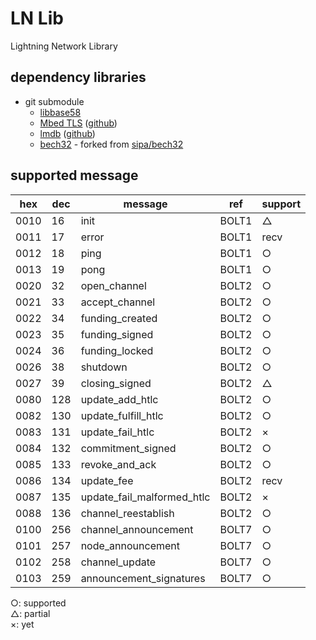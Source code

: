 # LN Lib

Lightning Network Library

## dependency libraries

* git submodule
  * [libbase58](https://github.com/luke-jr/libbase58)
  * [Mbed TLS](https://tls.mbed.org/) ([github](https://github.com/ARMmbed/mbedtls))
  * [lmdb](https://symas.com/lightning-memory-mapped-database/) ([github](https://github.com/LMDB/lmdb))
  * [bech32](https://github.com/nayutaco/bech32) - forked from [sipa/bech32](https://github.com/sipa/bech32)

## supported message

| hex  | dec | message                    | ref   | support |
|------|-----|----------------------------|-------|---------|
| 0010 | 16  | init                       | BOLT1 | △      |
| 0011 | 17  | error                      | BOLT1 | recv   |
| 0012 | 18  | ping                       | BOLT1 | ○      |
| 0013 | 19  | pong                       | BOLT1 | ○      |
| 0020 | 32  | open_channel               | BOLT2 | ○      |
| 0021 | 33  | accept_channel             | BOLT2 | ○      |
| 0022 | 34  | funding_created            | BOLT2 | ○      |
| 0023 | 35  | funding_signed             | BOLT2 | ○      |
| 0024 | 36  | funding_locked             | BOLT2 | ○      |
| 0026 | 38  | shutdown                   | BOLT2 | ○      |
| 0027 | 39  | closing_signed             | BOLT2 | △      |
| 0080 | 128 | update_add_htlc            | BOLT2 | ○      |
| 0082 | 130 | update_fulfill_htlc        | BOLT2 | ○      |
| 0083 | 131 | update_fail_htlc           | BOLT2 | ×      |
| 0084 | 132 | commitment_signed          | BOLT2 | ○      |
| 0085 | 133 | revoke_and_ack             | BOLT2 | ○      |
| 0086 | 134 | update_fee                 | BOLT2 | recv   |
| 0087 | 135 | update_fail_malformed_htlc | BOLT2 | ×      |
| 0088 | 136 | channel_reestablish        | BOLT2 | ○      |
| 0100 | 256 | channel_announcement       | BOLT7 | ○      |
| 0101 | 257 | node_announcement          | BOLT7 | ○      |
| 0102 | 258 | channel_update             | BOLT7 | ○      |
| 0103 | 259 | announcement_signatures    | BOLT7 | ○      |

○: supported  
△: partial  
×: yet  
